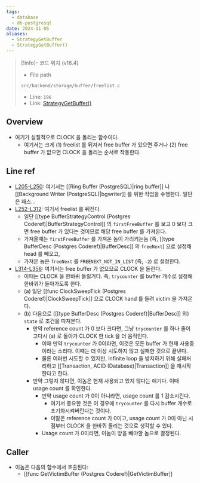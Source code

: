 ```yaml
---
tags:
  - database
  - db-postgresql
date: 2024-11-05
aliases:
  - StrategyGetBuffer
  - StrategyGetBuffer()
---
```

> [!info]- 코드 위치 (v16.4)
> - File path
> ```
> src/backend/storage/buffer/freelist.c
> ```
> - Line: `196`
> - Link: [StrategyGetBuffer()](https://github.com/postgres/postgres/blob/REL_16_4/src/backend/storage/buffer/freelist.c#L183-L357)

## Overview

- 여기가 실질적으로 CLOCK 을 돌리는 함수이다.
	- 여기서는 크게 (1) freelist 를 뒤져서 free buffer 가 있으면 주거나 (2) free buffer 가 없으면 CLOCK 을 돌리는 순서로 작동한다.

## Line ref

- [L205-L250](https://github.com/postgres/postgres/blob/REL_16_4/src/backend/storage/buffer/freelist.c#L205-L250): 여기서는 [[Ring Buffer (PostgreSQL)|ring buffer]] 나 [[Background Writer (PostgreSQL)|bgwriter]] 를 위한 작업을 수행한다. 일단은 패스...
- [L252-L312](https://github.com/postgres/postgres/blob/REL_16_4/src/backend/storage/buffer/freelist.c#L252-L312): 여기서 freelist 를 뒤진다.
	- 일단 [[type BufferStrategyControl (Postgres Coderef)|BufferStrategyControl]] 의 `firstFreeBuffer` 를 보고 0 보다 크면 free buffer 가 있다는 것이므로 해당 free buffer 를 가져온다.
	- 가져올때는 `firstFreeBuffer` 를 가져온 놈이 가리키는놈 (즉, [[type BufferDesc (Postgres Coderef)|BufferDesc]] 의 `freeNext`) 으로 설정해 head 를 빼오고,
	- 가져온 놈은 `freeNext` 를 `FREENEXT_NOT_IN_LIST` (즉, `-2`) 로 설정한다.
- [L314-L356](https://github.com/postgres/postgres/blob/REL_16_4/src/backend/storage/buffer/freelist.c#L314-L356): 여기서는 free buffer 가 없으므로 CLOCK 을 돌린다.
	- 이때는 CLOCK 을 한바퀴 돌릴거다. 즉, `trycounter` 를 buffer 개수로 설정해 한바퀴가 돌아가도록 한다.
	- (a) 일단 [[func ClockSweepTick (Postgres Coderef)|ClockSweepTick]] 으로 CLOCK hand 를 돌려 victim 을 가져온다.
	- (b) 다음으로 ([[type BufferDesc (Postgres Coderef)|BufferDesc]] 의) `state` 로 조건을 따져본다.
		- 만약 reference count 가 0 보다 크다면, 그냥 `trycounter` 를 하나 줄이고다시 (a) 로 돌아가 CLOCK 한 tick 을 더 움직인다.
			- 이때 만약 `trycounter` 가 0이라면, 이것은 모든 buffer 가 현재 사용중이라는 소리다. 이때는 더 이상 시도하지 않고 실패한 것으로 끝낸다.
			- 물론 여러번 시도할 수 있지만, infinite loop 을 방지하기 위해 실패처리하고 [[Transaction, ACID (Database)|Transaction]] 을 재시작한다고 한다.
		- 만약 그렇지 않다면, 이놈은 현재 사용되고 있지 않다는 얘기다. 이때 usage count 를 확인한다.
			- 만약 usage count 가 0이 아니라면, usage count 를 1 감소시킨다.
				- 여기서 중요한 것은 이 경우에 `trycounter` 를 다시 buffer 개수로 초기화시켜버린다는 것이다.
				- 이말은 reference count 가 0이고, usage count 가 0이 아닌 시점부터 CLOCK 을 한바퀴 돌리는 것으로 생각할 수 있다.
			- Usage count 가 0이라면, 이놈이 방을 빼야할 놈으로 결정된다.

## Caller

- 이놈은 다음의 함수에서 호출된다:
	- [[func GetVictimBuffer (Postgres Coderef)|GetVictimBuffer]]